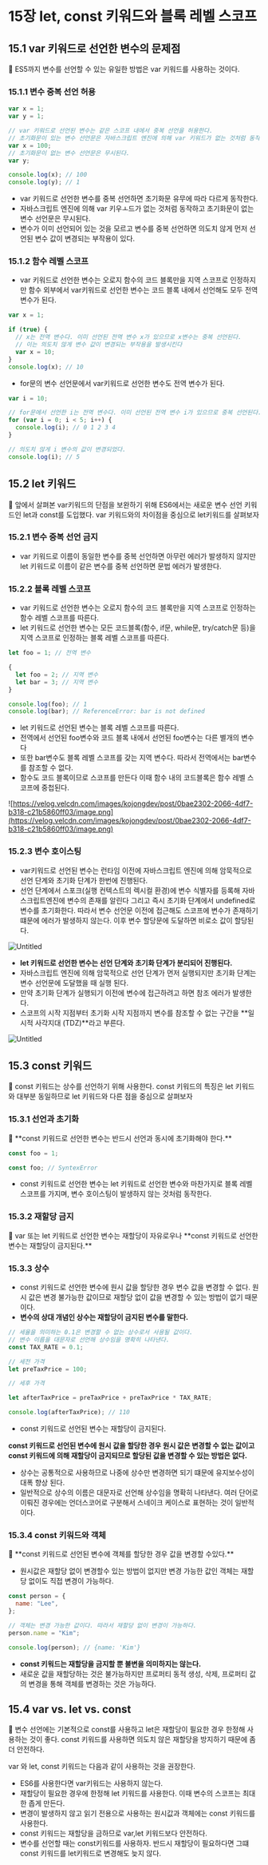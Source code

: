 # 15장 let, const 키워드와 블록 레벨 스코프

## 15.1 var 키워드로 선언한 변수의 문제점

<aside>
📌 ES5까지 변수를 선언할 수 있는 유일한 방법은 var 키워드를 사용하는 것이다.

</aside>

### 15.1.1 변수 중복 선언 허용

```jsx
var x = 1;
var y = 1;

// var 키워드로 선언된 변수는 같은 스코프 내에서 중복 선언을 허용한다.
// 초기화문이 있는 변수 선언문은 자바스크립트 엔진에 의해 var 키워드가 없는 것처럼 동작한다.
var x = 100;
// 초기화문이 없는 변수 선언문은 무시된다.
var y;

console.log(x); // 100
console.log(y); // 1
```

- var 키워드로 선언한 변수를 중복 선언하면 초기화문 유무에 따라 다르게 동작한다.
- 자바스크립트 엔진에 의해 var 키우ㅗ드가 없는 것처럼 동작하고 초기화문이 없는 변수 선언문은 무시된다.
- 변수가 이미 선언되어 있는 것을 모르고 변수를 중복 선언하면 의도치 않게 먼저 선언된 변수 값이 변경되는 부작용이 있다.

### 15.1.2 함수 레벨 스코프

- var 키워드로 선언한 변수는 오로지 함수의 코드 블록만을 지역 스코프로 인정하지만 함수 외부에서 var키워드로 선언한 변수는 코드 블록 내에서 선언해도 모두 전역 변수가 된다.

```jsx
var x = 1;

if (true) {
  // x는 전역 변수다. 이미 선언된 전역 변수 x가 있으므로 x변수는 중복 선언된다.
  // 이는 의도치 않게 변수 값이 변경되는 부작용을 발생시킨다
  var x = 10;
}
console.log(x); // 10
```

- for문의 변수 선언문에서 var키워드로 선언한 변수도 전역 변수가 된다.

```jsx
var i = 10;

// for문에서 선언한 i는 전역 변수다. 이미 선언된 전역 변수 i가 있으므로 중복 선언된다.
for (var i = 0; i < 5; i++) {
  console.log(i); // 0 1 2 3 4
}

// 의도치 않게 i 변수의 값이 변경되었다.
console.log(i); // 5
```

## 15.2 let 키워드

<aside>
📌 앞에서 살펴본 var키워드의 단점을 보완하기 위해 ES6에서는 새로운 변수 선언 키워드인 let과 const를 도입했다. var 키워드와의 차이점을 중심으로 let키워드를 살펴보자

</aside>

### 15.2.1 변수 중복 선언 금지

- var 키워드로 이름이 동일한 변수를 중복 선언하면 아무런 에러가 발생하지 않지만 let 키워드로 이름이 같은 변수를 중복 선언하면 문법 에러가 발생한다.

### 15.2.2 블록 레벨 스코프

- var 키워드로 선언한 변수는 오로지 함수의 코드 블록만을 지역 스코프로 인정하는 함수 레벨 스코프를 따른다.
- let 키워드로 선언한 변수는 모든 코드블록(함수, if문, while문, try/catch문 등)을 지역 스코프로 인정하는 블록 레벨 스코프를 따른다.

```jsx
let foo = 1; // 전역 변수

{
  let foo = 2; // 지역 변수
  let bar = 3; // 지역 변수
}

console.log(foo); // 1
console.log(bar); // ReferenceError: bar is not defined
```

- let 키워드로 선언된 변수는 블록 레벨 스코프를 따른다.
- 전역에서 선언된 foo변수와 코드 블록 내에서 선언된 foo변수는 다른 별개의 변수다
- 또한 bar변수도 블록 레벨 스코프를 갖는 지역 변수다. 따라서 전역에서는 bar변수를 참조할 수 없다.
- 함수도 코드 블록이므로 스코프를 만든다 이때 함수 내의 코드블록은 함수 레벨 스코프에 중첩된다.

![https://velog.velcdn.com/images/kojongdev/post/0bae2302-2066-4df7-b318-c21b5860ff03/image.png](https://velog.velcdn.com/images/kojongdev/post/0bae2302-2066-4df7-b318-c21b5860ff03/image.png)

### 15.2.3 변수 호이스팅

- var키워드로 선언된 변수는 런타임 이전에 자바스크립트 엔진에 의해 암묵적으로 선언 단계와 초기화 단계가 한번에 진행된다.
- 선언 단계에서 스포크(실행 컨텍스트의 렉시컬 환경)에 변수 식별자를 등록해 자바스크립트엔진에 변수의 존재를 알린다 그리고 즉시 초기화 단계에서 undefined로 변수를 초기화한다. 따라서 변수 선언문 이전에 접근해도 스코프에 변수가 존재하기 떄문에 에러가 발생하지 않는다. 이후 변수 할당문에 도달하면 비로소 값이 할당된다.

![Untitled](https://s3-us-west-2.amazonaws.com/secure.notion-static.com/05cb36fd-5f7a-4545-abe5-2198ad7ce833/Untitled.png)

- **let 키워드로 선언한 변수는 선언 단계와 초기화 단계가 분리되어 진행된다.**
- 자바스크립트 엔진에 의해 암묵적으로 선언 단계가 먼저 실행되지만 초기화 단계는 변수 선언문에 도달했을 때 실행 된다.
- 만약 초기화 단계가 실행되기 이전에 변수에 접근하려고 하면 참조 에러가 발생한다.
- 스코프의 시작 지점부터 초기화 시작 지점까지 변수를 참조할 수 없는 구간을 **일시적 사각지대 (TDZ)**라고 부른다.

![Untitled](https://s3-us-west-2.amazonaws.com/secure.notion-static.com/2465a2c2-4374-4c9f-9e0c-148f577bf844/Untitled.png)

## 15.3 const 키워드

<aside>
📌 const 키워드는 상수를 선언하기 위해 사용한다. const 키워드의 특징은 let 키워드와 대부분 동일하므로 let 키워드와 다른 점을 중심으로 살펴보자

</aside>

### 15.3.1 선언과 초기화

<aside>
📌 **const 키워드로 선언한 변수는 반드시 선언과 동시에 초기화해야 한다.**

</aside>

```jsx
const foo = 1;
```

```jsx
const foo; // SyntexError
```

- const 키워드로 선언한 변수는 let 키워드로 선언한 변수와 마찬가지로 블록 레벨 스코프를 가지며, 변수 호이스팅이 발생하지 않는 것처럼 동작한다.

### 15.3.2 재할당 금지

<aside>
📌 var 또는 let 키워드로 선언한 변수는 재할당이 자유로우나 **const 키워드로 선언한 변수는 재할당이 금지된다.**

</aside>

### 15.3.3 상수

- const 키워드로 선언한 변수에 원시 값을 할당한 경우 변수 값을 변경할 수 없다. 원시 값은 변경 불가능한 값이므로 재할당 없이 값을 변경할 수 있는 방법이 없기 때문이다.
- **변수의 상대 개념인 상수는 재할당이 금지된 변수를 말한다.**

```jsx
// 세율을 의미하는 0.1은 변경할 수 없는 상수로서 사용될 값이다.
// 변수 이름을 대문자로 선언해 상수임을 명확히 나타낸다.
const TAX_RATE = 0.1;

// 세전 가격
let preTaxPrice = 100;

// 세후 가격

let afterTaxPrice = preTaxPrice + preTaxPrice * TAX_RATE;

console.log(afterTaxPrice); // 110
```

- const 키워드로 선언된 변수는 재할당이 금지된다.

**const 키워드로 선언된 변수에 원시 값을 할당한 경우 원시 값은 변경할 수 없는 값이고 const 키워드에 의해 재할당이 금지되므로 할당된 값을 변경할 수 있는 방법은 없다.**

- 상수는 공통적으로 사용하므로 나중에 상수만 변경하면 되기 떄문에 유지보수성이 대폭 향상 된다.
- 일반적으로 상수의 이름은 대문자로 선언해 상수임을 명확히 나타낸다. 여러 단어로 이뤄진 경우에는 언더스코어로 구분해서 스네이크 케이스로 표현하는 것이 일반적이다.

### 15.3.4 const 키워드와 객체

<aside>
📌 **const 키워드로 선언된 변수에 객체를 할당한 경우 값을 변경할 수있다.**

</aside>

- 원시값은 재할당 없이 변경할수 있는 방법이 없지만 변경 가능한 값인 객체는 재할당 없이도 직접 변경이 가능하다.

```jsx
const person = {
  name: "Lee",
};

// 객체는 변경 가능한 값이다. 따라서 재할당 없이 변경이 가능하다.
person.name = "Kim";

console.log(person); // {name: 'Kim'}
```

- **const 키워드는 재할당을 금지할 뿐 불변을 의미하지는 않는다.**
- 새로운 값을 재할당하는 것은 불가능하지만 프로퍼티 동적 생성, 삭제, 프로퍼티 값의 변경을 통해 객체를 변경하는 것은 가능하다.

## 15.4 var vs. let vs. const

<aside>
📌 변수 선언에는 기본적으로 const를 사용하고 let은 재할당이 필요한 경우 한정해 사용하는 것이 좋다. const 키워드를 사용하면 의도치 않은 재할당을 방지하기 때문에 좀 더 안전하다.

</aside>

var 와 let, const 키워드는 다음과 같이 사용하는 것을 권장한다.

- ES6를 사용한다면 var키워드는 사용하지 않는다.
- 재할당이 필요한 경우에 한정해 let 키워드를 사용한다. 이때 변수의 스코프는 최대한 좁게 만든다.
- 변경이 발생하지 않고 읽기 전용으로 사용하는 원시값과 객체에는 const 키워드를사용한다.
- const 키워드는 재할당을 금하므로 var,let 키워드보다 안전하다.
- 변수를 선언할 때는 const키워드를 사용하자. 반드시 재할당이 필요하다면 그떄 const 키워드를 let키워드로 변경해도 늦지 않다.
